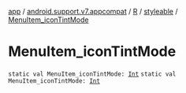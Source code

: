 [app](../../../index.md) / [android.support.v7.appcompat](../../index.md) / [R](../index.md) / [styleable](index.md) / [MenuItem_iconTintMode](./-menu-item_icon-tint-mode.md)

# MenuItem_iconTintMode

`static val MenuItem_iconTintMode: `[`Int`](https://kotlinlang.org/api/latest/jvm/stdlib/kotlin/-int/index.html)
`static val MenuItem_iconTintMode: `[`Int`](https://kotlinlang.org/api/latest/jvm/stdlib/kotlin/-int/index.html)